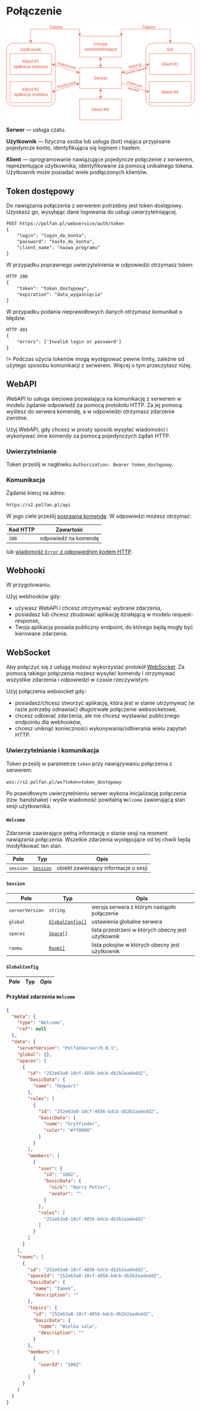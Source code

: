 # Połączenie

![Schemat](img/connection-arch.png)

**Serwer** — usługa czatu.

**Użytkownik** — fizyczna osoba lub usługa (bot) mająca przypisane pojedyncze konto, identyfikująca się loginem i hasłem.

**Klient** — oprogramowanie nawiązujące pojedyncze połączenie z serwerem, reprezentujące użytkownika, identyfikowane za pomocą unikalnego tokena. Użytkownik może posiadać wiele podłączonych klientów.

## Token dostępowy

Do nawiązania połączenia z serwerem potrzebny jest token dostępowy. Uzyskasz go, wysyłając dane logowania do usługi uwierzytelniającej.

    POST https://polfan.pl/webservice/auth/token
    {
	    "login": "login_do_konta",
	    "password": "hasło_do_konta",
	    "client_name": "nazwa_programu"
    }

W przypadku poprawnego uwierzytelnienia w odpowiedzi otrzymasz token:

    HTTP 200
    {
	    "token": "token_dostępowy",
	    "expiration": "data_wygaśnięcia"
    }

W przypadku podania nieprawidłowych danych otrzymasz komunikat o błędzie:

    HTTP 401
    {
	    "errors": ['Invalid login or password']
    }

!> Podczas użycia tokenów mogą występować pewne limity, zależne od użytego sposobu komunikacji z serwerem. Więcej o tym przeczytasz niżej.

## WebAPI

WebAPI to usługa sieciowa pozwalająca na komunikację z serwerem w modelu żądanie-odpowiedź za pomocą protokołu HTTP. Za jej pomocą wyślesz do serwera komendę, a w odpowiedzi otrzymasz zdarzenie zwrotne.

Użyj WebAPI, gdy chcesz w prosty sposób wysyłać wiadomości i wykonywać inne komendy za pomocą pojedynczych żądań HTTP.

### Uwierzytelnianie

Token prześlij w nagłówku `Authorization: Bearer token_dostępowy`. 

### Komunikacja

Żądanie kieruj na adres: 

`https://s2.polfan.pl/api`

W jego ciele prześlij [poprawną komendę](protocol.md). W odpowiedzi możesz otrzymać:

| Kod HTTP | Zawartość            |
|----------|----------------------|
| `200`    | odpowiedź na komendę |

lub [wiadomość `Error` z odpowiednim kodem HTTP](errors.md#globalne-kody-błędów).

## Webhooki

W przygotowaniu.

Użyj webhooków gdy:

 - używasz WebAPI i chcesz otrzymywać wybrane zdarzenia,
 - posiadasz lub chcesz zbudować aplikację działającą w modelu request-response,
 - Twoja aplikacja posiada publiczny endpoint, do którego będą mogły być kierowane zdarzenia.

## WebSocket

Aby połączyć się z usługą możesz wykorzystać protokół [WebSocket](https://developer.mozilla.org/en-US/docs/Web/API/WebSocket). Za pomocą takiego połączenia możesz wysyłać komendy i otrzymywać wszystkie zdarzenia i odpowiedzi w czasie rzeczywistym.

Użyj połączenia websocket gdy:

- posiadasz/chcesz stworzyć aplikację, która jest w stanie utrzymywać (w razie potrzeby odnawiać) długotrwałe połączenie websocketowe,
- chcesz odbierać zdarzenia, ale nie chcesz wystawiać publicznego endpointu dla webhooków,
- chcesz uniknąć konieczności wykonywania/odbierania wielu zapytań HTTP.

### Uwierzytelnianie i komunikacja

Token prześlij w parametrze `token` przy nawiązywaniu połączenia z serwerem: 

`wss://s2.polfan.pl/ws?token=token_dostępowy`

Po prawidłowym uwierzytelnieniu serwer wykona inicjalizację połączenia (tzw. handshake) i wyśle wiadomość powitalną `Welcome` zawierającą stan sesji użytkownika.

#### `Welcome`

Zdarzenie zawierające pełną informację o stanie sesji na moment nawiązania połączenia. Wszelkie zdarzenia występujące od tej chwili będą modyfikować ten stan.

| Pole      | Typ                                | Opis                                  |
|-----------|------------------------------------|---------------------------------------|
| `session` | [`Session`](connection.md#session) | obiekt zawierający informacje o sesji |

#### `Session`

| Pole            | Typ                                            | Opis                                               |
|-----------------|------------------------------------------------|----------------------------------------------------|
| `serverVersion` | `string`                                       | wersja serwera z którym nastąpiło połączenie       |
| `global`        | [`GlobalConfig[]`](connection.md#globalconfig) | ustawienia globalne serwera                        |
| `spaces`        | [`Space[]`](spaces.md#space)                   | lista przestrzeni w których obecny jest użytkownik |
| `rooms`         | [`Room[]`](rooms.md#room)                      | lista pokojów w których obecny jest użytkownik     |

#### `GlobalConfig`

| Pole      | Typ                     | Opis                                  |
|-----------|-------------------------|---------------------------------------|

#### Przykład zdarzenia `Welcome`

```json
{
  "meta": {
    "type": "Welcome",
    "ref": null
  },
  "data": {
    "serverVersion": "PolfanServer/0.0.1",
    "global": {},
    "spaces": [
      {
        "id": "252e63a0-10cf-4856-bdcb-db2b2aadedd2",
        "basicData": {
          "name": "Hogwart"
        },
        "roles": [
          {
            "id": "252e63a0-10cf-4856-bdcb-db2b2aadedd2",
            "basicData": {
              "name": "Gryffindor",
              "color": "#ff0000"
            }
          }
        ],
        "members": [
          {
            "user": {
              "id": "1002",
              "basicData": {
                "nick": "Harry Potter",
                "avatar": ""
              }
            },
            "roles": [
              "252e63a0-10cf-4856-bdcb-db2b2aadedd2"
            ]
          }
        ]
      }
    ],
    "rooms": [
      {
        "id": "252e63a0-10cf-4856-bdcb-db2b2aadedd2",
        "spaceId": "252e63a0-10cf-4856-bdcb-db2b2aadedd2",
        "basicData": {
          "name": "Zamek",
          "description": ""
        },
        "topics": {
          "id": "252e63a0-10cf-4856-bdcb-db2b2aadedd2",
          "basicData": {
            "name": "Wielka sala",
            "description": ""
          }
        },
        "members": [
          {
            "userId": "1002"
          }
        ]
      }
    ]
  }
}
```